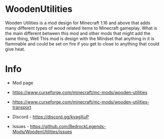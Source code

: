 # WoodenUtilities
Wooden Utilities is a mod design for Minecraft 1.16 and above that adds many different types of wood related items to Minecraft gameplay. What is the main different between this mod and other mods that might add the same thing, Well This mod is design with the Mindset that anything in it is flammable and could be set on fire if you get to close to anything that could give heat.

# Info
+ Mod page
- https://www.curseforge.com/minecraft/mc-mods/wooden-utilities
- https://www.curseforge.com/minecraft/mc-mods/wooden-utilities-transport

- Discord - https://discord.gg/kvagXuP

+ Issues - https://github.com/BedrockLegends-Mods/WoodenUtilities/issues
